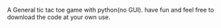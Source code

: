 A General tic tac toe game with python(no GUI). have fun and feel free to download the code at your own use.
